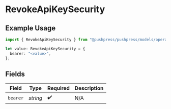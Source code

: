 # RevokeApiKeySecurity

## Example Usage

```typescript
import { RevokeApiKeySecurity } from "@pushpress/pushpress/models/operations";

let value: RevokeApiKeySecurity = {
  bearer: "<value>",
};
```

## Fields

| Field              | Type               | Required           | Description        |
| ------------------ | ------------------ | ------------------ | ------------------ |
| `bearer`           | *string*           | :heavy_check_mark: | N/A                |